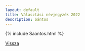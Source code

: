 ```yaml
---
layout: default
title: Választási névjegyzék 2022
description: Sántos
---
```


{% include Saantos.html %}

[Vissza](./)